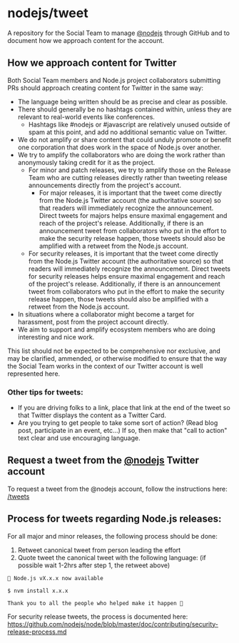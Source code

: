 # nodejs/tweet

A repository for the Social Team to manage [@nodejs](https://twitter.com/nodejs) through GitHub and to document how we approach content for the account.

## How we approach content for Twitter

Both Social Team members and Node.js project collaborators submitting PRs should approach creating content for Twitter in the same way:

- The language being written should be as precise and clear as possible.
- There should generally be no hashtags contained within, unless they are relevant to real-world events like conferences.
  - Hashtags like #nodejs or #javascript are relatively unused outside of spam at this point, and add no additional semantic value on Twitter.
- We do not amplify or share content that could unduly promote or benefit one corporation that does work in the space of Node.js over another.
- We try to amplify the collaborators who are doing the work rather than anonymously taking credit for it as the project.
  - For minor and patch releases, we try to amplify those on the Release Team who are cutting releases directly rather than tweeting release announcements directly from the project's account.
    - For major releases, it is important that the tweet come directly from the Node.js Twitter account (the authoritative source) so that readers will immediately recognize the announcement. Direct tweets for majors helps ensure maximal engagement and reach of the project's release. Additionally, if there is an announcement tweet from collaborators who put in the effort to make the security release happen, those tweets should also be amplified with a retweet from the Node.js account.
  - For security releases, it is important that the tweet come directly from the Node.js Twitter account (the authoritative source) so that readers will immediately recognize the announcement. Direct tweets for security releases helps ensure maximal engagement and reach of the project's release. Additionally, if there is an announcement tweet from collaborators who put in the effort to make the security release happen, those tweets should also be amplified with a retweet from the Node.js account.
- In situations where a collaborator might become a target for harassment, post from the project account directly.
- We aim to support and amplify ecosystem members who are doing interesting and nice work.

This list should not be expected to be comprehensive nor exclusive, and may be clarified, ammended, or otherwise modified to ensure that the way the Social Team works in the context of our Twitter account is well represented here.

### Other tips for tweets:

- If you are driving folks to a link, place that link at the end of the tweet so that Twitter displays the content as a Twitter Card.
- Are you trying to get people to take some sort of action? (Read blog post, participate in an event, etc...) If so, then make that "call to action" text clear and use encouraging language.

## Request a tweet from the [@nodejs](https://twitter.com/nodejs) Twitter account

To request a tweet from the @nodejs account, follow the instructions here: [/tweets](./tweets/)

## Process for tweets regarding Node.js releases:

For all major and minor releases, the following process should be done:

1. Retweet canonical tweet from person leading the effort
1. Quote tweet the canonical tweet with the following language: (if possible wait 1-2hrs after step 1, the retweet above)

```
📣 Node.js vX.x.x now available

$ nvm install x.x.x

Thank you to all the people who helped make it happen 🙌
```

For security release tweets, the process is documented here: https://github.com/nodejs/node/blob/master/doc/contributing/security-release-process.md
